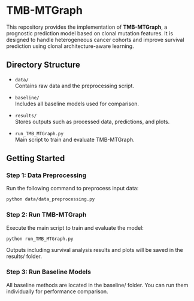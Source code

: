 # TMB-MTGraph

This repository provides the implementation of **TMB-MTGraph**, a prognostic prediction model based on clonal mutation features. It is designed to handle heterogeneous cancer cohorts and improve survival prediction using clonal architecture-aware learning.

## Directory Structure

- `data/`  
  Contains raw data and the preprocessing script.
  
- `baseline/`  
  Includes all baseline models used for comparison.

- `results/`  
  Stores outputs such as processed data, predictions, and plots.

- `run_TMB_MTGraph.py`  
  Main script to train and evaluate TMB-MTGraph.

## Getting Started

### Step 1: Data Preprocessing

Run the following command to preprocess input data:

```bash
python data/data_preprocessing.py
```

### Step 2: Run TMB-MTGraph

Execute the main script to train and evaluate the model:

```bash
python run_TMB_MTGraph.py
```

Outputs including survival analysis results and plots will be saved in the results/ folder.

### Step 3: Run Baseline Models

All baseline methods are located in the baseline/ folder. You can run them individually for performance comparison.
